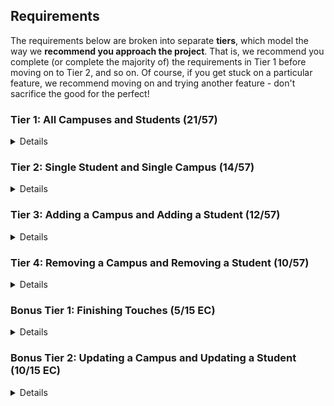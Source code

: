 ## Requirements

The requirements below are broken into separate **tiers**, which model the way we **recommend you approach the project**. That is, we recommend you complete (or complete the majority of) the requirements in Tier 1 before moving on to Tier 2, and so on. Of course, if you get stuck on a particular feature, we recommend moving on and trying another feature - don't sacrifice the good for the perfect!

### Tier 1: All Campuses and Students (21/57)

<details>

#### Backend

- [--] Write a `campuses` model with the following information:
  - [--] name - not empty or null
  - [--] imageUrl - with a default value
  - [--] address - not empty or null
  - [--] description - extremely large text
- [--] Write a `students` model with the following information:
  - [--] firstName - not empty or null
  - [--] lastName - not empty or null
  - [--] email - not empty or null; must be a valid email
  - [--] imageUrl - with a default value
  - [--] gpa - decimal between 0.0 and 4.0
- [--] Students may be associated with at most one campus. Likewise, campuses may be associated with many students

- [--] Write a route to serve up all students
- [--] Write a route to serve up all campuses

#### Frontend
- [--] Write a campuses sub-reducer to manage campuses in your Redux store
- [--] Write a students sub-reducer to manage students in your Redux store
- [--] Write a component to display a list of all campuses (just their names and images)
- [--] Write a component to display a list of all students (just their names)
- [--] Display the all-campuses component when the url matches `/campuses`
- [--] Display the all-students component when the url matches `/students`
- [--] Add a links to the navbar that can be used to navigate to the all-campuses view and the all-students view

Congrats! You have completed your first vertical slice! Make sure to `commit -m "Feature: Get All Campuses and Students"` before moving on (see `RUBRIC.md` - points are awarded/deducted for a proper git workflow)!

</details>

### Tier 2: Single Student and Single Campus (14/57)

<details>

#### Backend

- [--] Write a route to serve up a single campus (based on its id), _including that campuses' students_
- [--] Write a route to serve up a single student (based on their id), _including that student's campus_

#### Frontend
- [--] Write a component to display a single campus with the following information:
  - [--] The campus's name, image, address and description
  - [--] A list of the names of all students in that campus (or a helpful message if it doesn't have any students)
- [--] Display the appropriate campus's info when the url matches `/campuses/:campusId`
- [--] Clicking on a campus from the all-campuses view should navigate to show that campus in the single-campus view

- [--] Write a component to display a single student with the following information:
  - [--] The student's full name, email, image, and gpa
  - [--] The name of their campus (or a helpful message if they don't have one)
- [--] Display the appropriate student when the url matches `/students/:studentId`
- [--] Clicking on a student from the all-students view should navigate to show that student in the single-student view

- [--] Clicking on the name of a student in the single-campus view should navigate to show that student in the single-student view
- [--] Clicking on the name of a campus in the single-student view should navigate to show that campus in the single-campus view

Congrats! You have completed your second vertical slice! Make sure to `commit -m "Feature: Get Single Campus and Student"` before moving on (see `RUBRIC.md` - points are awarded/deducted for a proper git workflow)!


</details>

### Tier 3: Adding a Campus and Adding a Student (12/57)

<details>

#### Backend

- [--] Write a route to add a new campus
- [--] Write a route to add a new student

#### Frontend

- [--] Write a component to display a form for adding a new campus that contains inputs for _at least_ the name and address.
- [--] Display this component EITHER as part of the all-campuses view, or as its own view
- [--] Submitting the form with a valid name/address should:
  - [--] Make an AJAX request that causes the new campus to be persisted in the database
  - [--] Add the new campus to the list of campuses without needing to refresh the page

- [ ] Write a component to display a form for adding a new student that contains inputs for _at least_ first name, last name and email
- [ ] Display this component EITHER as part of the all-students view, or as its own view
- [ ] Submitting the form with a valid first name/last name/email should:
  - [ ] Make an AJAX request that causes the new student to be persisted in the database
  - [ ] Add the new student to the list of students without needing to refresh the page

Congrats! You have completed your third vertical slice! Make sure to `commit -m "Feature: Add Campus and Student"` before moving on (see `RUBRIC.md` - points are awarded/deducted for a proper git workflow)!


</details>

### Tier 4: Removing a Campus and Removing a Student (10/57)

<details>

#### Backend

- [ ] Write a route to remove a campus (based on its id)
- [ ] Write a route to remove a student (based on their id)

#### Frontend

- [ ] In the all-campuses view, include an `X` button next to each campus
- [ ] Clicking the `X` button should:
  - [ ] Make an AJAX request that causes that campus to be removed from database
  - [ ] Remove the campus from the list of campuses without needing to refresh the page

- [ ] In the all-students view, include an `X` button next to each student
- [ ] Clicking the `X` button should:
  - [ ] Make an AJAX request that causes that student to be removed from database
  - [ ] Remove the student from the list of students without needing to refresh the page

Congrats! You have completed your fourth vertical slice! Make sure to `commit -m "Feature: Remove Campus and Student"` before moving on (see `RUBRIC.md` - points are awarded/deducted for a proper git workflow)!


</details>

### Bonus Tier 1: Finishing Touches (5/15 EC)

<details>

- [ ] If a user attempts to add a new student or campus without a required field, a helpful message should be displayed
- [ ] If a user attempts to access a page that doesn't exist (ex. `/cafeteria`), a helpful "not found" message should be displayed
- [ ] If a user attempts to view a student/campus that doesn't exist, a helpful message should be displayed
- [ ] Whenever a component needs to wait for data to load from the server, a "loading" message should be displayed until the data is available
- [ ] Overall, the app is spectacularly styled and visually stunning

</details>

### Bonus Tier 2: Updating a Campus and Updating a Student (10/15 EC)

<details>

#### Backend

- [ ] Write a route to update an existing campus
- [ ] Write a route to update an existing student

#### Frontend

- [ ] Write a component to display a form updating _at least_ a campus's name and address
- [ ] Display this component as part of the single-campus view
- Submitting the form with a valid name/address should:
  - [ ] Make an AJAX request that causes that campus to be updated in the database
  - [ ] Update the campus in the current view without needing to refresh the page

- [ ] Write a component to display a form updating _at least_ a student's first and last names, and email
- [ ] Display this component as part of the single-student view
- Submitting the form with a valid name/address should:
  - [ ] Make an AJAX request that causes that student to be updated in the database
  - [ ] Update the student in the current view without needing to refresh the page

</details>
